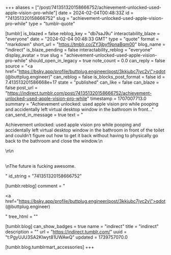 +++
aliases = ["/post/741351320158666752/achievement-unlocked-used-apple-vision-pro-while"]
date = 2024-02-04T00:48:33Z
id = "741351320158666752"
slug = "achievement-unlocked-used-apple-vision-pro-while"
type = "tumblr-quote"

[tumblr]
is_blazed = false
reblog_key = "db7saJ9u"
interactability_blaze = "everyone"
date = "2024-02-04 00:48:33 GMT"
type = "quote"
format = "markdown"
short_url = "https://tmblr.co/ZY3jbyf9pnaBqm00"
blog_name = "indirect"
is_blaze_pending = false
interactability_reblog = "everyone"
display_avatar = true
slug = "achievement-unlocked-used-apple-vision-pro-while"
should_open_in_legacy = true
note_count = 0.0
can_reply = false
source = "<a href=\"https://bsky.app/profile/buttplug.engineer/post/3kkjubc7jvc2v\">qdot (@buttplug.engineer)</a>"
can_reblog = false
is_blocks_post_format = false
id = 7.413513201586668e+17
state = "published"
can_like = false
can_blaze = false
post_url = "https://indirect.tumblr.com/post/741351320158666752/achievement-unlocked-used-apple-vision-pro-while"
timestamp = 1707007713.0
summary = "Achievement unlocked: used apple vision pro while pooping and accidentally left virtual desktop window in the bathroom in front..."
can_send_in_message = true
text = "<p>Achievement unlocked: used apple vision pro while pooping and accidentally left virtual desktop window in the bathroom in front of the toilet and couldn&rsquo;t figure out how to get it back without having to physically go back to the bathroom and close the window.\n<br/></p>\n\n<p><br/>\nThe future is fucking awesome.</p>"
id_string = "741351320158666752"

[tumblr.reblog]
comment = "<p><a href=\"https://bsky.app/profile/buttplug.engineer/post/3kkjubc7jvc2v\">qdot (@buttplug.engineer)</a></p>"
tree_html = ""

[tumblr.blog]
can_show_badges = true
name = "indirect"
title = "indirect"
description = ""
url = "https://indirect.tumblr.com/"
uuid = "t:PgyUJU3SA2Klwyt81UWAwQ"
updated = 1739757070.0

[tumblr.blog.tumblrmart_accessories]
+++
